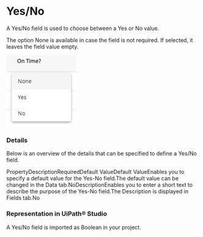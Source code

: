 ﻿# Yes/No

A Yes/No field is used to choose between a Yes or No value.

The option None is available in case the field is not required. If selected, it leaves the field value empty.

![c8536c2-Boolean=GUID-5967D8D7-43BA-48E5-A85F-CE7717B96EF5=1=en=Default](/images/c8536c2-Boolean=GUID-5967D8D7-43BA-48E5-A85F-CE7717B96EF5=1=en=Default.png)

### Details

Below is an overview of the details that can be specified to define a Yes/No field.

PropertyDescriptionRequiredDefault ValueDefault ValueEnables you to specify a default value for the Yes-No field.The default value can be changed in the Data tab.NoDescriptionEnables you to enter a short text to describe the purpose of the Yes-No field.The Description is displayed in Fields tab.No


### Representation in UiPath® Studio

A Yes/No field is imported as Boolean in your project.

